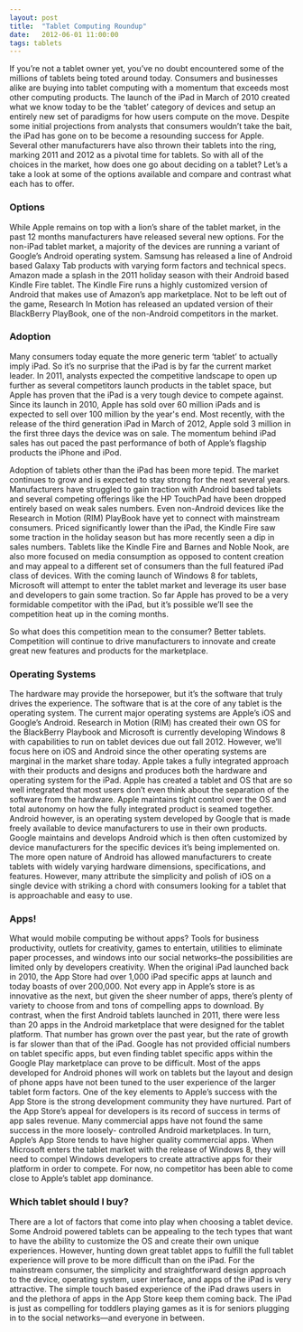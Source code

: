 ```yaml
---
layout: post
title:  "Tablet Computing Roundup"
date:   2012-06-01 11:00:00
tags: tablets
---
```


If you’re not a tablet owner yet, you’ve no doubt encountered some of the millions of tablets being toted around today.  Consumers and businesses alike are buying into tablet computing with a momentum that exceeds most other computing products.  The launch of the iPad in March of 2010 created what we know today to be the ‘tablet’ category of devices and setup an entirely new set of paradigms for how users compute on the move.  Despite some initial projections from analysts that consumers wouldn’t take the bait, the iPad has gone on to be become a resounding success for Apple.  Several other manufacturers have also thrown their tablets into the ring, marking 2011 and 2012 as a pivotal time for tablets.  So with all of the choices in the market, how does one go about deciding on a tablet?  Let’s a take a look at some of the options available and compare and contrast what each has to offer.

### Options ###

While Apple remains on top with a lion’s share of the tablet market, in the past 12 months manufacturers have released several new options.  For the non-iPad tablet market, a majority of the devices are running a variant of Google’s Android operating system.  Samsung has released a line of Android based Galaxy Tab products with varying form factors and technical specs.  Amazon made a splash in the 2011 holiday season with their Android based Kindle Fire tablet.  The Kindle Fire runs a highly customized version of Android that makes use of Amazon’s app marketplace.  Not to be left out of the game, Research In Motion has released an updated version of their BlackBerry PlayBook, one of the non-Android competitors in the market.

### Adoption ###

Many consumers today equate the more generic term ‘tablet’ to actually imply iPad.  So it’s no surprise that the iPad is by far the current market leader.  In 2011, analysts expected the competitive landscape to open up further as several competitors launch products in the tablet space, but Apple has proven that the iPad is a very tough device to compete against.  Since its launch in 2010, Apple has sold over 60 million iPads and is expected to sell over 100 million by the year's end.  Most recently, with the release of the third generation iPad in March of 2012, Apple sold 3 million in the first three days the device was on sale.  The momentum behind iPad sales has out paced the past performance of both of Apple’s flagship products the iPhone and iPod. 

Adoption of tablets other than the iPad has been more tepid.  The market continues to grow and is expected to stay strong for the next several years.  Manufacturers have struggled to gain traction with Android based tablets and several competing offerings like the HP TouchPad have been dropped entirely based on weak sales numbers.  Even non-Android devices like the Research in Motion (RIM) PlayBook have yet to connect with mainstream consumers. Priced significantly lower than the iPad, the Kindle Fire saw some traction in the holiday season but has more recently seen a dip in sales numbers.  Tablets like the Kindle Fire and Barnes and Noble Nook, are also more focused on media consumption as opposed to content creation and may appeal to a different set of consumers than the full featured iPad class of devices.  With the coming launch of Windows 8 for tablets, Microsoft will attempt to enter the tablet market and leverage its user base and developers to gain some traction.  So far Apple has proved to be a very formidable competitor with the iPad, but it’s possible we’ll see the competition heat up in the coming months.

So what does this competition mean to the consumer?  Better tablets.  Competition will continue to drive manufacturers to innovate and create great new features and products for the marketplace.

### Operating Systems ###

The hardware may provide the horsepower, but it’s the software that truly drives the experience.  The software that is at the core of any tablet is the operating system.  The current major operating systems are Apple’s iOS and Google’s Android.  Research in Motion (RIM) has created their own OS for the BlackBerry Playbook and Microsoft is currently developing Windows 8 with capabilities to run on tablet devices due out fall 2012.  However, we’ll focus here on iOS and Android since the other operating systems are marginal in the market share today.   Apple takes a fully integrated approach with their products and designs and produces both the hardware and operating system for the iPad.  Apple has created a tablet and OS that are so well integrated that most users don’t even think about the separation of the software from the hardware.  Apple maintains tight control over the OS and total autonomy on how the fully integrated product is seamed together.  Android however, is an operating system developed by Google that is made freely available to device manufacturers to use in their own products.  Google maintains and develops Android which is then often customized by device manufacturers for the specific devices it’s being implemented on.  The more open nature of Android has allowed manufacturers to create tablets with widely varying hardware dimensions, specifications, and features.  However, many attribute the simplicity and polish of iOS on a single device with striking a chord with consumers looking for a tablet that is approachable and easy to use.

### Apps! ###

What would mobile computing be without apps? Tools for business productivity, outlets for creativity, games to entertain, utilities to eliminate paper processes, and windows into our social networks–the possibilities are limited only by developers creativity. When the original iPad launched back in 2010, the App Store had over 1,000 iPad specific apps at launch and today boasts of over 200,000. Not every app in Apple’s store is as innovative as the next, but given the sheer number of apps, there’s plenty of variety to choose from and tons of compelling apps to download. By contrast, when the first Android tablets launched in 2011, there were less than 20 apps in the Android marketplace that were designed for the tablet platform.  That number has grown over the past year, but the rate of growth is far slower than that of the iPad.  Google has not provided official numbers on tablet specific apps, but even finding tablet specific apps within the Google Play marketplace can prove to be difficult.  Most of the apps developed for Android phones will work on tablets but the layout and design of phone apps have not been tuned to the user experience of the larger tablet form factors.  One of the key elements to Apple’s success with the App Store is the strong development community they have nurtured. Part of the App Store’s appeal for developers is its record of success in terms of app sales revenue. Many commercial apps have not found the same success in the more loosely- controlled Android marketplaces. In turn, Apple’s App Store tends to have higher quality commercial apps.  When Microsoft enters the tablet market with the release of Windows 8, they will need to compel Windows developers to create attractive apps for their platform in order to compete.  For now, no competitor has been able to come close to Apple’s tablet app dominance.

### Which tablet should I buy? ###

There are a lot of factors that come into play when choosing a tablet device.  Some Android powered tablets can be appealing to the tech types that want to have the ability to customize the OS and create their own unique experiences.  However, hunting down great tablet apps to fulfill the full tablet experience will prove to be more difficult than on the iPad.  For the mainstream consumer, the simplicity and straightforward design approach to the device, operating system, user interface, and apps of the iPad is very attractive.  The simple touch based experience of the iPad draws users in and the plethora of apps in the App Store keep them coming back.  The iPad is just as compelling for toddlers playing games as it is for seniors plugging in to the social networks—and everyone in between.